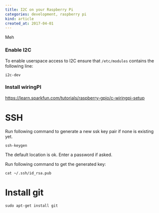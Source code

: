 ```yaml
---
title: I2C on your Raspberry Pi
categories: development, raspberry pi
kind: article
created_at: 2017-04-01
---
```

<!-- preview_start -->

Meh

<!-- preview_end -->

### Enable I2C

To enable userspace access to I2C ensure that `/etc/modules` contains the following line:
```
i2c-dev
```

### Install wiringPI

https://learn.sparkfun.com/tutorials/raspberry-gpio/c-wiringpi-setup

# SSH

Run following command to generate a new ssk key pair if none is existing yet.
```
ssh-keygen
```
The default location is ok. Enter a password if asked.

Run following command to get the generated key:
```
cat ~/.ssh/id_rsa.pub
```

# Install git

```
sudo apt-get install git
```
